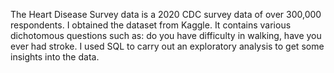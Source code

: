 The Heart Disease Survey data is a 2020 CDC survey data of over 300,000 respondents. I obtained the dataset from Kaggle. 
It contains various dichotomous questions such as: 
do you have difficulty in walking, have you ever had stroke. I used SQL to carry out an exploratory analysis to get some insights into the data.
